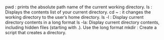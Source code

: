 pwd : prints the absolute path name of the current working directory.
ls : Displays the contents list of your current directory.
cd ~ : it changes the working directory to the user’s home directory.
ls -l :  Display current directory contents in a long format
ls -la: Display current directory contents, including hidden files (starting with .). Use the long format
mkdir : Create a script that creates a directory.
